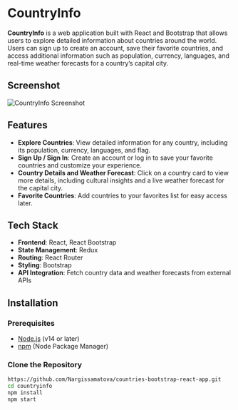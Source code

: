 # CountryInfo

**CountryInfo** is a web application built with React and Bootstrap that allows users to explore detailed information about countries around the world. Users can sign up to create an account, save their favorite countries, and access additional information such as population, currency, languages, and real-time weather forecasts for a country’s capital city.

## Screenshot

![CountryInfo Screenshot](https://imgur.com/cC5JRrx.png)

## Features

- **Explore Countries**: View detailed information for any country, including its population, currency, languages, and flag.
- **Sign Up / Sign In**: Create an account or log in to save your favorite countries and customize your experience.
- **Country Details and Weather Forecast**: Click on a country card to view more details, including cultural insights and a live weather forecast for the capital city.
- **Favorite Countries**: Add countries to your favorites list for easy access later.

## Tech Stack

- **Frontend**: React, React Bootstrap
- **State Management**: Redux
- **Routing**: React Router
- **Styling**: Bootstrap
- **API Integration**: Fetch country data and weather forecasts from external APIs

## Installation

### Prerequisites

- [Node.js](https://nodejs.org/en/) (v14 or later)
- [npm](https://www.npmjs.com/) (Node Package Manager)

### Clone the Repository

```bash
https://github.com/Nargissamatova/countries-bootstrap-react-app.git
cd countryinfo
npm install
npm start

```
